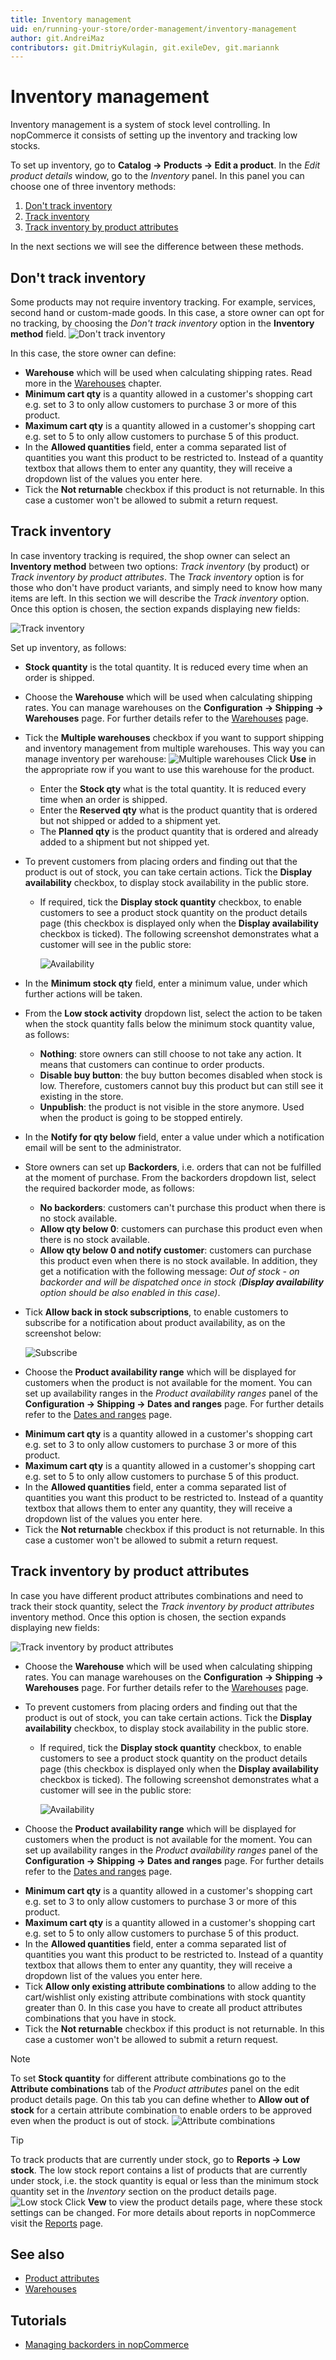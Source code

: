 ```yaml
---
title: Inventory management
uid: en/running-your-store/order-management/inventory-management
author: git.AndreiMaz
contributors: git.DmitriyKulagin, git.exileDev, git.mariannk
---
```


# Inventory management

Inventory management is a system of stock level controlling. In nopCommerce it consists of setting up the inventory and tracking low stocks.

To set up inventory, go to **Catalog → Products → Edit a product**. In the *Edit product details* window, go to the *Inventory* panel. In this panel you can choose one of three inventory methods:
1. [Don't track inventory](#dont-track-inventory)
1. [Track inventory](#track-inventory)
1. [Track inventory by product attributes](#track-inventory-by-product-attributes)

In the next sections we will see the difference between these methods.

## Don't track inventory
Some products may not require inventory tracking. For example, services, second hand or custom-made goods. In this case, a store owner can opt for no tracking, by choosing the *Don't track inventory* option in the **Inventory method** field. 
![Don't track inventory](_static/inventory-management/inventory.png)

In this case, the store owner can define:
- **Warehouse** which will be used when calculating shipping rates. Read more in the [Warehouses](xref:en/getting-started/configure-shipping/advanced-configuration/warehouses) chapter.
- **Minimum cart qty** is a quantity allowed in a customer's shopping cart e.g. set to 3 to only allow customers to purchase 3 or more of this product.
- **Maximum cart qty** is a quantity allowed in a customer's shopping cart e.g. set to 5 to only allow customers to purchase 5 of this product.
- In the **Allowed quantities** field, enter a comma separated list of quantities you want this product to be restricted to. Instead of a quantity textbox that allows them to enter any quantity, they will receive a dropdown list of the values you enter here.
- Tick the **Not returnable** checkbox if this product is not returnable. In this case a customer won't be allowed to submit a return request.

## Track inventory
In case inventory tracking is required, the shop owner can select an **Inventory method** between two options: *Track inventory* (by product) or *Track inventory by product attributes*. The *Track inventory* option is for those who don't have product variants, and simply need to know how many items are left. In this section we will describe the *Track inventory* option.
Once this option is chosen, the section expands displaying new fields:

![Track inventory](_static/inventory-management/track-inventory.jpg)

Set up inventory, as follows:
* **Stock quantity** is the total quantity. It is reduced every time when an order is shipped.
* Choose the **Warehouse** which will be used when calculating shipping rates. You can manage warehouses on the **Configuration → Shipping → Warehouses** page. For further details refer to the [Warehouses](xref:en/getting-started/configure-shipping/advanced-configuration/warehouses) page.
* Tick the **Multiple warehouses** checkbox if you want to support shipping and inventory management from multiple warehouses. This way you can manage inventory per warehouse:
  ![Multiple warehouses](_static/inventory-management/multiple-warehouses.jpg)
    Click **Use** in the appropriate row if you want to use this warehouse for the product.
    * Enter the **Stock qty** what is the total quantity. It is reduced every time when an order is shipped.
    * Enter the **Reserved qty** what is the product quantity that is ordered but not shipped or added to a shipment yet.
    * The **Planned qty** is the product quantity that is ordered and already added to a shipment but not shipped yet.

* To prevent customers from placing orders and finding out that the product is out of stock, you can take certain actions. Tick the **Display availability** checkbox, to display stock availability in the public store.
  * If required, tick the **Display stock quantity** checkbox, to enable customers to see a product stock quantity on the product details page (this checkbox is displayed only when the **Display availability** checkbox is ticked). The following screenshot demonstrates what a customer will see in the public store:
      
      ![Availability](_static/inventory-management/stock-quantity.png)

* In the **Minimum stock qty** field, enter a minimum value, under which further actions will be taken.
* From the **Low stock activity** dropdown list, select the action to be taken when the stock quantity falls below the minimum stock quantity value, as follows:
  * **Nothing**: store owners can still choose to not take any action. It means that customers can continue to order products.
  * **Disable buy button**: the buy button becomes disabled when stock is low. Therefore, customers cannot buy this product but can still see it existing in the store.
  * **Unpublish**: the product is not visible in the store anymore. Used when the product is going to be stopped entirely.

* In the **Notify for qty below** field, enter a value under which a notification email will be sent to the administrator.
* Store owners can set up **Backorders**, i.e. orders that can not be fulfilled at the moment of purchase. From the backorders dropdown list, select the required backorder mode, as follows:
  * **No backorders**: customers can't purchase this product when there is no stock available.
  * **Allow qty below 0**: customers can purchase this product even when there is no stock available.
  * **Allow qty below 0 and notify customer**: customers can purchase this product even when there is no stock available. In addition, they get a notification with the following message: *Out of stock - on backorder and will be dispatched once in stock (**Display availability** option should be also enabled in this case)*.

* Tick **Allow back in stock subscriptions**, to enable customers to subscribe for a notification about product availability, as on the screenshot below:
  
  ![Subscribe](_static/inventory-management/stock-subscription.png)

* Choose the **Product availability range** which will be displayed for customers when the product is not available for the moment. You can set up availability ranges in the *Product availability ranges* panel of the **Configuration → Shipping → Dates and ranges** page. For further details refer to the [Dates and ranges](xref:en/getting-started/configure-shipping/advanced-configuration/dates-and-ranges) page.
- **Minimum cart qty** is a quantity allowed in a customer's shopping cart e.g. set to 3 to only allow customers to purchase 3 or more of this product.
- **Maximum cart qty** is a quantity allowed in a customer's shopping cart e.g. set to 5 to only allow customers to purchase 5 of this product.
- In the **Allowed quantities** field, enter a comma separated list of quantities you want this product to be restricted to. Instead of a quantity textbox that allows them to enter any quantity, they will receive a dropdown list of the values you enter here.
- Tick the **Not returnable** checkbox if this product is not returnable. In this case a customer won't be allowed to submit a return request.


## Track inventory by product attributes
In case you have different product attributes combinations and need to track their stock quantity, select the *Track inventory by product attributes* inventory method.
Once this option is chosen, the section expands displaying new fields:

![Track inventory by product attributes](_static/inventory-management/track-inventory-attributes.jpg)

* Choose the **Warehouse** which will be used when calculating shipping rates. You can manage warehouses on the **Configuration → Shipping → Warehouses** page. For further details refer to the [Warehouses](xref:en/getting-started/configure-shipping/advanced-configuration/warehouses) page.
* To prevent customers from placing orders and finding out that the product is out of stock, you can take certain actions. Tick the **Display availability** checkbox, to display stock availability in the public store.
  * If required, tick the **Display stock quantity** checkbox, to enable customers to see a product stock quantity on the product details page (this checkbox is displayed only when the **Display availability** checkbox is ticked). The following screenshot demonstrates what a customer will see in the public store:
    
    ![Availability](_static/inventory-management/stock-quantity.png)

* Choose the **Product availability range** which will be displayed for customers when the product is not available for the moment. You can set up availability ranges in the *Product availability ranges* panel of the **Configuration → Shipping → Dates and ranges** page. For further details refer to the [Dates and ranges](xref:en/getting-started/configure-shipping/advanced-configuration/dates-and-ranges) page.
- **Minimum cart qty** is a quantity allowed in a customer's shopping cart e.g. set to 3 to only allow customers to purchase 3 or more of this product.
- **Maximum cart qty** is a quantity allowed in a customer's shopping cart e.g. set to 5 to only allow customers to purchase 5 of this product.
- In the **Allowed quantities** field, enter a comma separated list of quantities you want this product to be restricted to. Instead of a quantity textbox that allows them to enter any quantity, they will receive a dropdown list of the values you enter here.
- Tick **Allow only existing attribute combinations** to allow adding to the cart/wishlist only existing attribute combinations with stock quantity greater than 0. In this case you have to create all product attributes combinations that you have in stock.
- Tick the **Not returnable** checkbox if this product is not returnable. In this case a customer won't be allowed to submit a return request.

> [!NOTE]
>
> To set **Stock quantity** for different attribute combinations go to the **Attribute combinations** tab of the *Product attributes* panel on the edit product details page. On this tab you can define whether to **Allow out of stock** for a certain attribute combination to enable orders to be approved even when the product is out of stock.
  ![Attribute combinations](_static/inventory-management/atribute-combinations.jpg)

> [!TIP]
>
> To track products that are currently under stock, go to **Reports → Low stock**.
> The low stock report contains a list of products that are currently under stock, i.e. the stock quantity is equal or less than the minimum stock quantity set in the *Inventory* section on the product details page.
  ![Low stock](_static/inventory-management/low-stock.png)
  Click **Vew** to view the product details page, where these stock settings can be changed.
  For more details about reports in nopCommerce visit the [Reports](xref:en/running-your-store/reports) page.

## See also

* [Product attributes](xref:en/running-your-store/catalog/products/product-attributes)
* [Warehouses](xref:en/getting-started/configure-shipping/advanced-configuration/warehouses)

## Tutorials

* [Managing backorders in nopCommerce](https://www.youtube.com/watch?v=CMhQ39clCKM)
